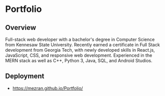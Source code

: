 # Portfolio
## Overview
Full-stack web developer with a bachelor's degree in Computer Science from Kennesaw State University. Recently earned a certificate in Full Stack development from Georgia Tech, with newly developed skills in React.js, JavaScript, CSS, and responsive web development. Experienced in the MERN stack as well as C++, Python 3, Java, SQL, and Android Studios.

## Deployment
- https://mezran.github.io/Portfolio/
